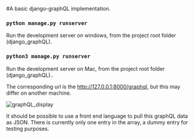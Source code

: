 #A basic django-graphQL implementation.

### `python manage.py runserver` 
Run the development server on windows, from the project root folder (django_graphQL).

### `python3 manage.py runserver`
Run the development server on Mac, from the project root folder (django_graphQL)..

The corresponding url is the http://127.0.0.1:8000/graphql, but this may differ on another machine. 

![graphQL_display](https://user-images.githubusercontent.com/71881578/122923945-1f91cc00-d35d-11eb-87c9-f255b29205c0.PNG)

It should be possible to use a front end language to pull this graphQL data as JSON. There is currently
only one entry in the array, a dummy entry for testing purposes. 
  
